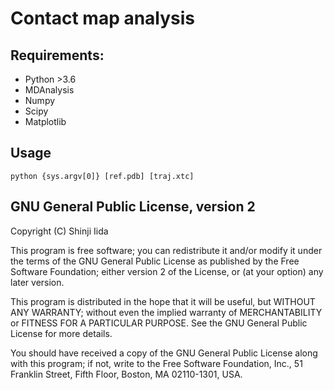# Contact map analysis 

## Requirements:
- Python >3.6
- MDAnalysis
- Numpy 
- Scipy
- Matplotlib

## Usage
`python {sys.argv[0]} [ref.pdb] [traj.xtc]`

## GNU General Public License, version 2
Copyright (C) Shinji Iida

This program is free software; you can redistribute it and/or
modify it under the terms of the GNU General Public License
as published by the Free Software Foundation; either version 2
of the License, or (at your option) any later version.

This program is distributed in the hope that it will be useful,
but WITHOUT ANY WARRANTY; without even the implied warranty of
MERCHANTABILITY or FITNESS FOR A PARTICULAR PURPOSE.  See the
GNU General Public License for more details.

You should have received a copy of the GNU General Public License
along with this program; if not, write to the Free Software
Foundation, Inc., 51 Franklin Street, Fifth Floor, Boston, MA  02110-1301, USA.